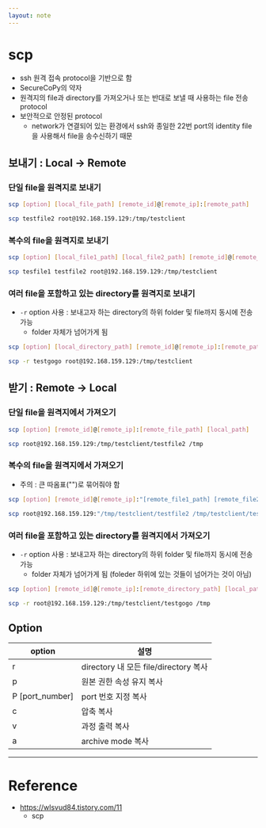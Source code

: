 ```yaml
---
layout: note
---
```


# scp

- ssh 원격 접속 protocol을 기반으로 함
- SecureCoPy의 약자
- 원격지의 file과 directory를 가져오거나 또는 반대로 보낼 때 사용하는 file 전송 protocol
- 보안적으로 안정된 protocol
  - network가 연결되어 있는 환경에서 ssh와 종일한 22번 port의 identity file을 사용해서 file을 송수신하기 때문

## 보내기 : Local -> Remote

### 단일 file을 원격지로 보내기

```sh
scp [option] [local_file_path] [remote_id]@[remote_ip]:[remote_path]
```

```sh
scp testfile2 root@192.168.159.129:/tmp/testclient
```

### 복수의 file을 원격지로 보내기

```sh
scp [option] [local_file1_path] [local_file2_path] [remote_id]@[remote_ip]:[remote_path]
```

```sh
scp tesfile1 testfile2 root@192.168.159.129:/tmp/testclient
```

### 여러 file을 포함하고 있는 directory를 원격지로 보내기

- `-r` option 사용 : 보내고자 하는 directory의 하위 folder 및 file까지 동시에 전송 가능
  - folder 자체가 넘어가게 됨

```sh
scp [option] [local_directory_path] [remote_id]@[remote_ip]:[remote_path]
```

```sh
scp -r testgogo root@192.168.159.129:/tmp/testclient
```

## 받기 : Remote -> Local

### 단일 file을 원격지에서 가져오기

```sh
scp [option] [remote_id]@[remote_ip]:[remote_file_path] [local_path] 
```

```sh
scp root@192.168.159.129:/tmp/testclient/testfile2 /tmp
```

### 복수의 file을 원격지에서 가져오기

- 주의 : 큰 따옴표("")로 묶어줘야 함

```sh
scp [option] [remote_id]@[remote_ip]:"[remote_file1_path] [remote_file2_path]" [local_path]
```

```sh
scp root@192.168.159.129:"/tmp/testclient/testfile2 /tmp/testclient/testfile3" /tmp
```

### 여러 file을 포함하고 있는 directory를 원격지에서 가져오기

- `-r` option 사용 : 보내고자 하는 directory의 하위 folder 및 file까지 동시에 전송 가능
  - folder 자체가 넘어가게 됨 (foleder 하위에 있는 것들이 넘어가는 것이 아님)

```sh
scp [option] [remote_id]@[remote_ip]:[remote_directory_path] [local_path]
```

```sh
scp -r root@192.168.159.129:/tmp/testclient/testgogo /tmp
```

## Option

| option | 설명 |
| - | - |
| r | directory 내 모든 file/directory 복사 |
| p | 원본 권한 속성 유지 복사 |
| P [port_number] | port 번호 지정 복사 |
| c | 압축 복사 |
| v | 과정 출력 복사 |
| a | archive mode 복사 |

---




# Reference

- https://wlsvud84.tistory.com/11
    - scp

